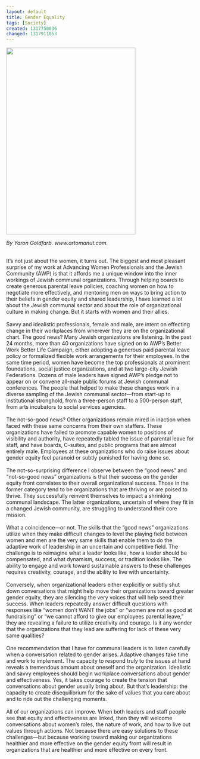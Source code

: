 ```yaml
---
layout: default
title: Gender Equality
tags: [Society]
created: 1317750036
changed: 1317911053
---
```

<p>
	<img alt="" src="/files/Samuels - Aishet Chayil final.jpg" style="width: 347px; height: 500px; " /></p>
<p>
	<em>By Yaron Goldfarb. www.artomanut.com.</em></p>
<div>
	&nbsp;</div>
<div>
	It&rsquo;s not just about the women, it turns out. The biggest and most pleasant surprise of my work at Advancing Women Professionals and the Jewish Community (AWP) is that it affords me a unique window into the inner workings of Jewish communal organizations. Through helping boards to create generous parental leave policies, coaching women on how to negotiate more effectively, and mentoring men on ways to bring action to their beliefs in gender equity and shared leadership, I have learned a lot about the Jewish communal sector and about the role of organizational culture in making change. But it starts with women and their allies.</div>
<div>
	&nbsp;</div>
<div>
	Savvy and idealistic professionals, female and male, are intent on effecting change in their workplaces from wherever they are on the organizational chart. The good news? Many Jewish organizations are listening. In the past 24 months, more than 40 organizations have signed on to AWP&rsquo;s Better Work Better Life Campaign, either adopting a generous paid parental leave policy or formalized flexible work arrangements for their employees. In the same time period, women have become the top professionals at prominent foundations, social justice organizations, and at two large-city Jewish Federations. Dozens of male leaders have signed AWP&rsquo;s pledge not to appear on or convene all-male public forums at Jewish communal conferences. The people that helped to make these changes work in a diverse sampling of the Jewish communal sector&mdash;from start-up to institutional stronghold, from a three-person staff to a 500-person staff, from arts incubators to social services agencies.</div>
<div>
	&nbsp;</div>
<div>
	The not-so-good news? Other organizations remain mired in inaction when faced with these same concerns from their own staffers. These organizations have failed to promote capable women to positions of visibility and authority, have repeatedly tabled the issue of parental leave for staff, and have boards, C-suites, and public programs that are almost entirely male. Employees at these organizations who do raise issues about gender equity feel paranoid or subtly punished for having done so.&nbsp;</div>
<div>
	&nbsp;</div>
<div>
	The not-so-surprising difference I observe between the &ldquo;good news&rdquo; and &ldquo;not-so-good news&rdquo; organizations is that their success on the gender equity front correlates to their overall organizational success. Those in the former category tend to be organizations that are thriving or are poised to thrive. They successfully reinvent themselves to impact a shrinking communal landscape. The latter organizations, uncertain of where they fit in a changed Jewish community, are struggling to understand their core mission.</div>
<div>
	&nbsp;</div>
<div>
	What a coincidence&mdash;or not. The skills that the &ldquo;good news&rdquo; organizations utilize when they make difficult changes to level the playing field between women and men are the very same skills that enable them to do the adaptive work of leadership in an uncertain and competitive field. The challenge is to reimagine what a leader looks like, how a leader should be compensated, and what dynamism, success, or tradition looks like. The ability to engage and work toward sustainable answers to these challenges requires creativity, courage, and the ability to live with uncertainty.&nbsp;</div>
<div>
	&nbsp;</div>
<div>
	Conversely, when organizational leaders either explicitly or subtly shut down conversations that might help move their organizations toward greater gender equity, they are silencing the very voices that will help seed their success. When leaders repeatedly answer difficult questions with responses like &ldquo;women don&rsquo;t WANT the jobs&rdquo; or &ldquo;women are not as good at fundraising&rdquo; or &ldquo;we cannot afford to give our employees parental leave,&rdquo; they are revealing a failure to utilize creativity and courage. Is it any wonder that the organizations that they lead are suffering for lack of these very same qualities?</div>
<div>
	&nbsp;</div>
<div>
	One recommendation that I have for communal leaders is to listen carefully when a conversation related to gender arises. Adaptive changes take time and work to implement. The capacity to respond truly to the issues at hand reveals a tremendous amount about oneself and the organization. Idealistic and savvy employees should begin workplace conversations about gender and effectiveness. Yes, it takes courage to create the tension that conversations about gender usually bring about. But that&rsquo;s leadership: the capacity to create disequilibrium for the sake of values that you care about and to ride out the challenging moments.</div>
<div>
	&nbsp;</div>
<div>
	All of our organizations can improve. When both leaders and staff people see that equity and effectiveness are linked, then they will welcome conversations about women&rsquo;s roles, the nature of work, and how to live out values through actions. Not because there are easy solutions to these challenges&mdash;but because working toward making our organizations healthier and more effective on the gender equity front will result in organizations that are healthier and more effective on every front.</div>
